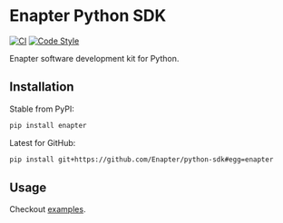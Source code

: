 # Enapter Python SDK

[![CI](https://github.com/Enapter/python-sdk/actions/workflows/ci.yml/badge.svg)](https://github.com/Enapter/python-sdk/actions/workflows/ci.yml)
[![Code Style](https://img.shields.io/badge/code%20style-black-000000.svg)](https://github.com/python/black)

Enapter software development kit for Python.

## Installation

Stable from PyPI:

```bash
pip install enapter
```

Latest for GitHub:

```bash
pip install git+https://github.com/Enapter/python-sdk#egg=enapter
```

## Usage

Checkout [examples](examples).
